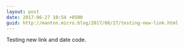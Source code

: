 ```yaml
---
layout: post
date: 2017-06-27 10:54 +0500
guid: http://manton.micro.blog/2017/06/27/testing-new-link.html
---
```

Testing new link and date code.
